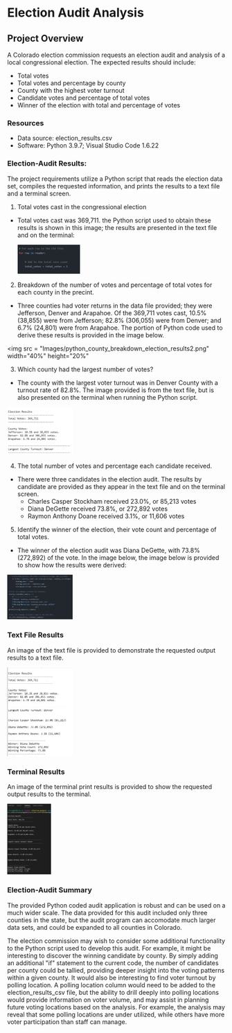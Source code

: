 # Election Audit Analysis

## Project Overview
A Colorado election commission requests an election audit and analysis of a local congressional election. The expected results should include:
- Total votes
- Total votes and percentage by county
- County with the highest voter turnout
- Candidate votes and percentage of total votes
- Winner of the election with total and percentage of votes

### Resources
- Data source: election_results.csv
- Software: Python 3.9.7; Visual Studio Code 1.6.22

### Election-Audit Results:
The project requirements utilize a Python script that reads the election data set, compiles the requested information, and prints the results to a text file and a terminal screen. 
1. Total votes cast in the congressional election
  - Total votes cast was 369,711. the Python script used to obtain these results is shown in this image; the results are presented in the text file and on the terminal:
  
     <img src = "Images/python_total_votes_for_statement.png" width = "30%" height = "10%">
     
2. Breakdown of the number of votes and percentage of total votes for each county in the precint.
  - Three counties had voter returns in the data file provided; they were Jefferson, Denver and Arapahoe. Of the 369,711 votes cast, 10.5% (38,855) were from Jefferson; 82.8% (306,055) were from Denver; and 6.7% (24,801) were from Arapahoe. The portion of Python code used to derive these results is provided in the image below.

  <img src = "Images/python_county_breakdown_election_results2.png" width="40%" height="20%"
  
3. Which county had the largest number of votes?
  - The county with the largest voter turnout was in Denver County with a turnout rate of 82.8%. The image provided is from the text file, but is also presented on the terminal when running the Python script.

  <img src = "Images/text_file_results_county_with_high_turnout.png" width = "30%" height = "10%">

4. The total number of votes and percentage each candidate received.
  - There were three candidates in the election audit. The results by candidate are provided as they appear in the text file and on the terminal screen.
    - Charles Casper Stockham received 23.0%, or 85,213 votes
    - Diana DeGette received 73.8%, or 272,892 votes
    - Raymon Anthony Doane received 3.1%, or 11,606 votes

5. Identify the winner of the election, their vote count and percentage of total votes.
  - The winner of the election audit was Diana DeGette, with 73.8% (272,892) of the vote. In the image below, the image below is provided to show how the results were derived:

  <img src = "Images/python_winning_candidate.png" width = "30%" height = "10%">

### Text File Results
An image of the text file is provided to demonstrate the requested output results to a text file.
 
  <img src = "Images/summary_election_audit_text_file.png" width = "30%" height = "10%">
 
 ### Terminal Results
 An image of the terminal print results is provided to show the requested output results to the terminal.
 
 <img src = "Images/terminal_view_results.png" width = "20%" height = "10%">
 
### Election-Audit Summary
The provided Python coded audit application is robust and can be used on a much wider scale. The data provided for this audit included only three counties in the state, but the audit program can accomodate much larger data sets, and could be expanded to all counties in Colorado.

The election commission may wish to consider some additional functionality to the Python script used to develop this audit. For example, it might be interesting to discover the winning candidate by county. By simply adding an additional "if" statement to the current code, the number of candidates per county could be tallied, providing deeper insight into the voting patterns within a given county. It would also be interesting to find voter turnout by polling location. A polling location column would need to be added to the election_results_csv file, but the ability to drill deeply into polling locations would provide information on voter volume, and may assist in planning future voting locations based on the analysis. For example, the analysis may reveal that some polling locations are under utilized, while others have more voter participation than staff can manage.



